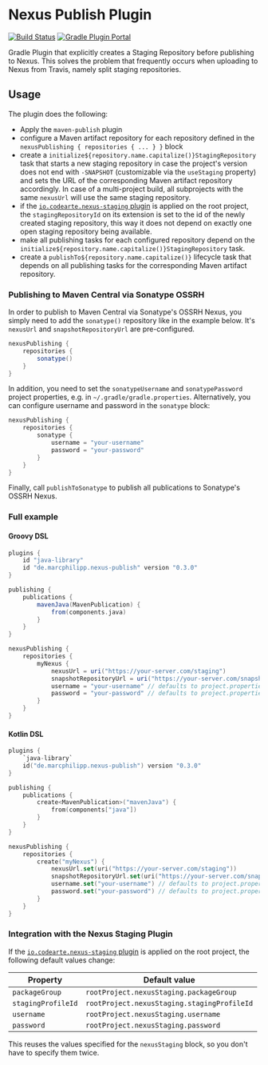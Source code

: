 # Nexus Publish Plugin

[![Build Status](https://travis-ci.org/marcphilipp/nexus-publish-plugin.svg?branch=master)](https://travis-ci.org/marcphilipp/nexus-publish-plugin)
[![Gradle Plugin Portal](https://img.shields.io/maven-metadata/v/https/plugins.gradle.org/m2/de.marcphilipp.gradle/nexus-publish-plugin/maven-metadata.xml.svg?label=gradlePluginPortal)](https://plugins.gradle.org/plugin/de.marcphilipp.nexus-publish)

Gradle Plugin that explicitly creates a Staging Repository before publishing to Nexus. This solves the problem that frequently occurs when uploading to Nexus from Travis, namely split staging repositories.

## Usage

The plugin does the following:

- Apply the `maven-publish` plugin
- configure a Maven artifact repository for each repository defined in the `nexusPublishing { repositories { ... } }` block
- create a `initialize${repository.name.capitalize()}StagingRepository` task that starts a new staging repository in case the project's version does not end with `-SNAPSHOT` (customizable via the `useStaging` property) and sets the URL of the corresponding Maven artifact repository accordingly. In case of a multi-project build, all subprojects with the same `nexusUrl` will use the same staging repository.
- if the [`io.codearte.nexus-staging` plugin](https://github.com/Codearte/gradle-nexus-staging-plugin) is applied on the root project, the `stagingRepositoryId` on its extension is set to the id of the newly created staging repository, this way it does not depend on exactly one open staging repository being available.
- make all publishing tasks for each configured repository depend on the `initialize${repository.name.capitalize()}StagingRepository` task.
- create a `publishTo${repository.name.capitalize()}` lifecycle task that depends on all publishing tasks for the corresponding Maven artifact repository.

### Publishing to Maven Central via Sonatype OSSRH

In order to publish to Maven Central via Sonatype's OSSRH Nexus, you simply need to add the `sonatype()` repository like in the example below. It's `nexusUrl` and `snapshotRepositoryUrl` are pre-configured.

```gradle
nexusPublishing {
    repositories {
        sonatype()
    }
}
```

In addition, you need to set the `sonatypeUsername` and `sonatypePassword` project properties, e.g. in `~/.gradle/gradle.properties`. Alternatively, you can configure username and password in the `sonatype` block:

```gradle
nexusPublishing {
    repositories {
        sonatype {
            username = "your-username"
            password = "your-password"
        }
    }
}
```

Finally, call `publishToSonatype` to publish all publications to Sonatype's OSSRH Nexus.

### Full example

#### Groovy DSL

```gradle
plugins {
    id "java-library"
    id "de.marcphilipp.nexus-publish" version "0.3.0"
}

publishing {
    publications {
        mavenJava(MavenPublication) {
            from(components.java)
        }
    }
}

nexusPublishing {
    repositories {
        myNexus {
            nexusUrl = uri("https://your-server.com/staging")
            snapshotRepositoryUrl = uri("https://your-server.com/snapshots")
            username = "your-username" // defaults to project.properties["myNexusUsername"]
            password = "your-password" // defaults to project.properties["myNexusPassword"]
        }
    }
}
```

#### Kotlin DSL

```kotlin
plugins {
    `java-library`
    id("de.marcphilipp.nexus-publish") version "0.3.0"
}

publishing {
    publications {
        create<MavenPublication>("mavenJava") {
            from(components["java"])
        }
    }
}

nexusPublishing {
    repositories {
        create("myNexus") {
            nexusUrl.set(uri("https://your-server.com/staging"))
            snapshotRepositoryUrl.set(uri("https://your-server.com/snapshots"))
            username.set("your-username") // defaults to project.properties["myNexusUsername"]
            password.set("your-password") // defaults to project.properties["myNexusPassword"]
        }
    }
}
```

### Integration with the Nexus Staging Plugin

If the [`io.codearte.nexus-staging` plugin](https://github.com/Codearte/gradle-nexus-staging-plugin) is applied on the root project, the following default values change:

| Property            | Default value                                |
| ------------------- | -------------------------------------------- |
| `packageGroup`      | `rootProject.nexusStaging.packageGroup`      |
| `stagingProfileId`  | `rootProject.nexusStaging.stagingProfileId`  |
| `username`          | `rootProject.nexusStaging.username`          |
| `password`          | `rootProject.nexusStaging.password`          |

This reuses the values specified for the `nexusStaging` block, so you don't have to specify them twice.
